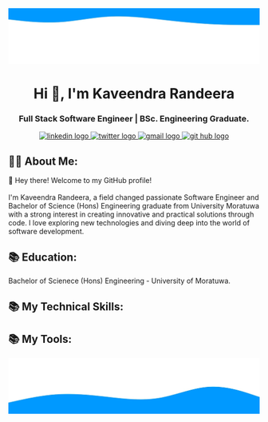 
<img src="https://raw.githubusercontent.com/joetancy/joetancy/master/wave%20(1).jpg"/>

<h1 align="center">Hi 👋, I'm Kaveendra Randeera</h1>
<h3 align="center">Full Stack Software Engineer | BSc. Engineering Graduate.</h3>


<div align="center" >
  <a href="https://www.linkedin.com/in/randeera/" target="_blank" >
    <img src="https://raw.githubusercontent.com/maurodesouza/profile-readme-generator/master/src/assets/icons/social/linkedin/default.svg"        width="32" height="32" alt="linkedin logo"  />
  </a> 
  <a href="https://twitter.com/Kaveendra1st" target="_blank">
   <img src="https://raw.githubusercontent.com/maurodesouza/profile-readme-generator/master/src/assets/icons/social/twitter/default.svg"         width="32" height="32" alt="twitter logo"/>
  </a>
  <a href="mailto:khkrandeera@gmail.com">
    <img src="https://raw.githubusercontent.com/maurodesouza/profile-readme-generator/master/src/assets/icons/social/gmail/default.svg"           width="36" height="36" alt="gmail logo"  />
  </a>
  <a href="https://github.com/randeera" target="_blank">
   <img src="https://cdn.svgporn.com/logos/github-octocat.svg"         width="36" height="36" alt="git hub logo"/>
  </a>
</div>


## 👨‍💻 About Me:
👋 Hey there! Welcome to my GitHub profile!<br><br>I'm Kaveendra Randeera, a field changed passionate Software Engineer and Bachelor of Science (Hons) Engineering graduate from University Moratuwa with a strong interest in creating innovative and practical solutions through code. I love exploring new technologies and diving deep into the world of software development.


## 📚  Education:
Bachelor of Scienece (Hons) Engineering - University of Moratuwa.

## 📚  My Technical Skills:


## 📚  My Tools:

<img src="https://raw.githubusercontent.com/joetancy/joetancy/master/wave.jpg"/>